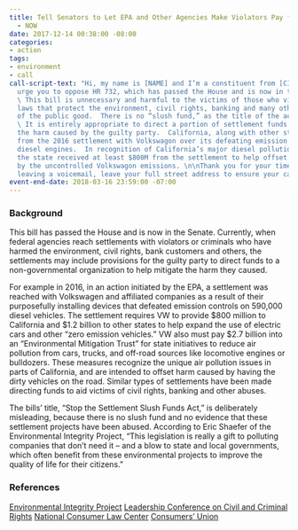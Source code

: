 ```yaml
---
title: Tell Senators to Let EPA and Other Agencies Make Violators Pay for Damages
  - NOW
date: 2017-12-14 00:38:00 -08:00
categories:
- action
tags:
- environment
- call
call-script-text: "Hi, my name is [NAME] and I’m a constituent from [CITY, ZIP].\n\nI
  urge you to oppose HR 732, which has passed the House and is now in the Senate.
  \ This bill is unnecessary and harmful to the victims of those who violate federal
  laws that protect the environment, civil rights, banking and many other aspects
  of the public good.  There is no “slush fund,” as the title of the act suggests.
  \ It is entirely appropriate to direct a portion of settlement funds to help mitigate
  the harm caused by the guilty party.  California, along with other states, benefited
  from the 2016 settlement with Volkswagon over its defeating emission controls on
  diesel engines.  In recognition of California’s major diesel pollution problems,
  the state received at least $800M from the settlement to help offset the harm caused
  by the uncontrolled Volkswagon emissions. \n\nThank you for your time and attention.\n\n[If
  leaving a voicemail, leave your full street address to ensure your call is tallied]"
event-end-date: 2018-03-16 23:59:00 -07:00
---
```


### Background
This bill has passed the House and is now in the Senate.  Currently, when federal agencies reach settlements with violators or criminals who have harmed the environment, civil rights, bank customers and others, the settlements may include provisions for the guilty party to direct funds to a non-governmental organization to help mitigate the harm they caused.  

For example in 2016, in an action initiated by the EPA, a settlement was reached with Volkswagen and affiliated companies as a result of their purposefully installing devices that defeated emission controls on 590,000 diesel vehicles. The settlement requires VW to provide $800 million to California and $1.2 billion to other states to help expand the use of electric cars and other “zero emission vehicles.”  VW also must pay $2.7 billion into an “Environmental Mitigation Trust” for state initiatives to reduce air pollution from cars, trucks, and off-road sources like locomotive engines or bulldozers.  These measures recognize the unique air pollution issues in parts of California, and are intended to offset harm caused by having the dirty vehicles on the road.  Similar types of settlements have been made directing funds to aid victims of civil rights, banking and other abuses.   

The bills’ title, “Stop the Settlement Slush Funds Act,” is deliberately misleading, because there is no slush fund and no evidence that these settlement projects have been abused. According to Eric Shaefer of the Environmental Integrity Project, “This legislation is really a gift to polluting companies that don’t need it – and a blow to state and local governments, which often benefit from these environmental projects to improve the quality of life for their citizens.”

### References
[Environmental Integrity Project](http://www.environmentalintegrity.org/news/environmental-settlements/)
[Leadership Conference on Civil and Criminal Rights](https://www.google.com/url?sa=t&rct=j&q=&esrc=s&source=web&cd=32&cad=rja&uact=8&ved=0ahUKEwi6vdb7_NPXAhXhxVQKHZM9CNI4HhAWCC4wAQ&url=http%3A%2F%2Fcivilrightsdocs.info%2Fpdf%2Fpolicy%2Fletters%2F2017%2Fstop-settlement-slush-funds-10-23-17.pdf&usg=AOvVaw11TFvE8jgAr8U_UF4mez-c)
[National Consumer Law Center](https://www.nclc.org/images/pdf/legislation/letter-oppose-attack-civil-justice.pdf)
[Consumers’ Union](https://consumersunion.org/research/cu-letter-to-house-members-regarding-hr-732-stop-settlement-slush-funds-act/)